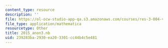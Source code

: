 ```yaml
---
content_type: resource
description: ''
file: https://ol-ocw-studio-app-qa.s3.amazonaws.com/courses/res-3-004-visualizing-materials-science-fall-2017/239283ba2930ea203301cc44b4c5e481_2015_anon3.nb
file_type: application/mathematica
resourcetype: Other
title: 2015_anon3.nb
uid: 239283ba-2930-ea20-3301-cc44b4c5e481
---
```

